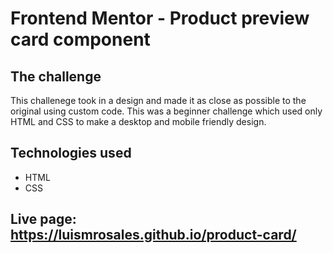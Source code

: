 # Frontend Mentor - Product preview card component

## The challenge

This challenege took in a design and made it as close as possible to the original using custom code. This was a beginner challenge which used only HTML and CSS to make a desktop and mobile friendly design.

## Technologies used

- HTML
- CSS

## Live page: https://luismrosales.github.io/product-card/
